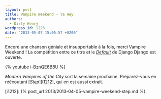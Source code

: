 ```yaml
---
layout: post
title: Vampire Weekend - Ya Hey
authors:
  - Dirty Henry
wordpress_id: 1226
date: "2013-05-07 15:05:57 +0200"
---
```


Encore une chanson géniale et insupportable à la fois, merci Vampire Weekend !
La compétition entre ce titre et le [_Default_][1] de Django Django est ouverte.

{% youtube i-BznQE6B8U %}

_Modern Vampires of the City_ sort la semaine prochaine. Préparez-vous en
réécoutant [_Step_][i1212], qui en est aussi extrait.

[1]: https://youtu.be/DDjpOrlfh0Y

[i1212]: {% post_url 2013/2013-04-05-vampire-weekend-step.md %}
